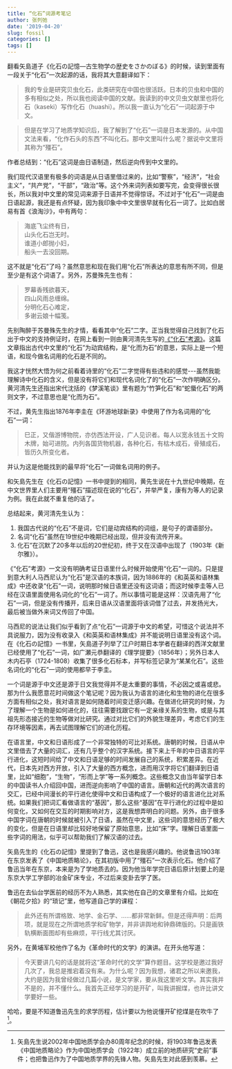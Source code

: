 ```yaml
---
title: “化石”词源考笔记
author: 张列弛
date: '2019-04-20'
slug: fossil
categories: []
tags: []
---
```

翻看矢島道子《化石の記憶―古生物学の歴史をさかのぼる》的时候，读到里面有一段关于“化石”一次起源的话，我将其大意翻译如下：

>我的专业是研究贝虫化石，此类研究在中国也很活跃。日本的贝虫和中国的多有相似之处，所以我也阅读中国的文献。我读到的中文贝虫文献里也将化石（kaseki）写作化石（huashi）。所以我一直认为“化石”一词起源于中文。  

>但是在学习了地质学知识后，我了解到了“化石”一词是日本发源的。从中国文法来看，“化作石头的东西”不叫化石。那中文里叫什么呢？据说中文里将其称为“殭石”。  

作者总结到：“化石”这词是由日语制造，然后逆向传到中文里的。  

我们现代汉语里有极多的词语是从日语里借过来的，比如“警察”，“经济”，“社会主义”，“共产党”，“干部”，“政治”等。这个外来词列表如要写完，会变得很长很长，所以我对中文里的常见词来源于日语并不觉得惊讶。不过对于“化石”一词是由日语起源，我还是有点怀疑，因为我印象中中文里很早就有化石一词了。比如白居易有首《浪淘沙》，中有两句：

>海底飞尘终有日，  
山头化石岂无时。  
谁道小郎抛小妇，   
船头一去没回期。

这不就是“化石”了吗？虽然意思和现在我们用“化石”所表达的意思有所不同，但是至少是有这个词语了。另外，苏曼殊先生也有：

>罗幕香残欲暮天，  
四山风雨总缠绵。  
分明化石心难定，  
多谢云娘十幅笺。

先别陶醉于苏曼殊先生的才情，看看其中“化石”二字。正当我觉得自己找到了化石出于中文的支持例证时，在网上看到一则由黄河清先生写的[《“化石”考源》](http://www.huayuqiao.org/articles/huangheqing/hhq14.htm)。这篇文章指出古代中文里的“化石”为动宾结构，是“化而为石”的意思，实际上是一个短语，和现今做名词用的化石是不同的。  

我这才恍然大悟为何之前看着诗里的“化石”二字觉得有些违和的感觉---虽然我能理解诗中化石的含义，但是没有将它们和现代名词化了的“化石”一次作明确区分。黄河清先生还指出宋代沈括的《梦溪笔谈》里有题为“竹笋化石”和“蛇蜃化石”的两则文字，不过意思也是“化而为石”。  

不过，黄先生指出1876年李圭在《环游地球新录》中使用了作为名词用的“化石”一词：

>巳正，又偕游博物院，亦仿西法开设，广人见识者。每人以宽永钱五十文购木牌，始可进院。内列各国货物机器，各种化石，有枯木成石，骨殖成石，皆历久所变化者。  

并认为这是他能找到的最早将“化石”一词做名词用的例子。  

和矢島先生在《化石の記憶》一书中提到的相同，黄先生说在十九世纪中晚期，在中文世界里人们主要用“殭石”描述现在说的“化石”，并举严复，康有为等人的记录为例。我在此就不重复他的话了。

总结起来，黄河清先生认为：  

1. 我国古代说的“化石”不是词，它们是动宾结构的词组，是句子的谓语部分。
2. 名词“化石”虽然在19世纪中晚期已经出现，但并没有流传开来。
3. 化石”在沉默了20多年以后的20世纪初，终于又在汉语中出现了（1903年《新尔雅》）。  

《“化石”考源》一文没有明确考证日语里什么时候开始使用“化石”一词的。只是提到意大利人马西尼认为“化石”是汉语的本族词，因为1886年的《和英英和语林集成》中还收录“化石”一词，说明那时候日语里还没有这词语；而这时候李圭等人已经在汉语里面使用名词化的“化石”一词了。所以事情可能是这样：汉语先用了“化石”一词，但是没有传播开，后来日语从汉语里面将该词借了过去，并发扬光大，最后被当做外来词又传回了中国。   

马西尼的说法让我们似乎看到了点“化石”一词源于中文的希望，可惜这个说法并不具说服力，因为没有收录入《和英英和语林集成》并不能说明日语里没有这个词。在《化石の記憶》一书里，矢島道子列举了江户时期日本学者在翻译的西洋文献里已经使用了“化石”一词，如广瀬元恭翻译的《理学提要》（1856年）；另外日本人木内石亭（1724-1808）收集了很多化石标本，并写标签记录为“某某化石”。这些名词化的“化石”一词的使用都早于李圭。

一个词是源于中文还是源于日文我觉得并不是太重要的事情，不必因之或喜或悲。那为什么我愿意花时间做这个笔记呢？因为我认为语言的进化和生物的进化在很多方面有相似之处，我对语言是如何随着时间变迁感兴趣。在做进化研究的时候，为了理解一个生物是如何进化的，往往需要找跟它有一定亲缘关系的生物，或是与其祖先形态接近的生物等做对比研究。通过对比它们的外貌生理差异，考虑它们的生存环境等因素，再去试图理解它们的进化历程。   

在语言里，中文和日语形成了一个非常独特的可比对系统。唐朝的时候，日语从中文里借去了大量的词汇，还有几乎整个的汉字系统。接下来上千年的中日语言的平行进化，这短时间给了中文和日语足够的时间发展自己的系统，积累差异。在近代，日本先对西方开放，引入了大量的西方概念，进而用汉字将它们翻译到日语里，比如“细胞”，“生物”，“形而上学”等一系列概念。这些概念又由当年留学日本的中国读书人介绍回中国，进而逆向影响了中国的语言。唐朝和近代的两次语言的交汇，已经中间漫长的平行进化使得中文和日语构成了一个极好的语言进化比对系统。如果我们把词汇看做语言的“基因”，那么这些“基因”在平行进化的过程中是如何变化，又如何在交互的时期影响对方，这是我想弄明白的问题。另外，由于很多中国字词在唐朝的时候就被引入了日语，虽然在中文里，这些词的意思经历了极大的变化，但是在日语里却比较好地保留了原始意思，比如“床”字。理解日语里面一些字词的用法，似乎可以帮助我们了解汉语的过去。   

矢島先生的《化石の記憶》里提到了鲁迅，这也是我感兴趣的。他说鲁迅1903年在东京发表了《中国地质略论》，在其初版中用了“殭石”一次表示化石。他介绍了鲁迅当年在东京，本来是为了学地质去的。因为他当年学完日语后原计划要上的是东京大学工学部的冶金矿床专业，不过后来变卦去学了医。  

鲁迅在去仙台学医前的经历不为人熟悉，其实他在自己的文章里有介绍。比如在《朝花夕拾》的“琐记”里，他写道自己学的课程：

>此外还有所谓格致、地学、金石学、……都非常新鲜。但是还得声明：后两项，就是现在之所谓地质学和矿物学，并非讲舆地和钟鼎碑版的。只是画铁轨横断面图却有些麻烦，平行线尤其讨厌。   

另外，在黄埔军校他作了名为《革命时代的文学》的演讲。在开头他写道：

>今天要讲几句的话是就将这“革命时代的文学”算作题目。这学校是邀过我好几次了，我总是推宕着没有来。为什么呢？因为我想，诸君之所以来邀我，大约是因为我曾经做过几篇小说，是文学家，要从我这里听文学。其实我并不是的，并不懂什么。我首先正经学习的是开矿，叫我讲掘煤，也许比讲文学要好一些。  

哈哈，要是不知道鲁迅先生的求学历程，估计要以为他说懂开矿挖煤是在吹牛了[^1]。


[^1]:矢島先生说2002年中国地质学会办80周年纪念的时候，将1903年鲁迅发表《中国地质略论》作为中国地质学会（1922年）成立前的地质研究“史前”事件；也把鲁迅作为了中国地质学界的先锋人物。矢島先生对此感到羡慕。







